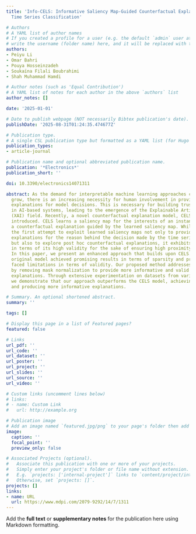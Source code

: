 ```yaml
---
title: 'Info-CELS: Informative Saliency Map-Guided Counterfactual Explanation for
  Time Series Classification'

# Authors
# A YAML list of author names
# If you created a profile for a user (e.g. the default `admin` user at `content/authors/admin/`), 
# write the username (folder name) here, and it will be replaced with their full name and linked to their profile.
authors:
- Peiyu Li
- Omar Bahri
- Pouya Hosseinzadeh
- Soukaïna Filali Boubrahimi
- Shah Muhammad Hamdi

# Author notes (such as 'Equal Contribution')
# A YAML list of notes for each author in the above `authors` list
author_notes: []

date: '2025-01-01'

# Date to publish webpage (NOT necessarily Bibtex publication's date).
publishDate: '2025-08-31T01:24:35.474677Z'

# Publication type.
# A single CSL publication type but formatted as a YAML list (for Hugo requirements).
publication_types:
- article-journal

# Publication name and optional abbreviated publication name.
publication: '*Electronics*'
publication_short: ''

doi: 10.3390/electronics14071311

abstract: As the demand for interpretable machine learning approaches continues to
  grow, there is an increasing necessity for human involvement in providing informative
  explanations for model decisions. This is necessary for building trust and transparency
  in AI-based systems, leading to the emergence of the Explainable Artificial Intelligence
  (XAI) field. Recently, a novel counterfactual explanation model, CELS, has been
  introduced. CELS learns a saliency map for the interests of an instance and generates
  a counterfactual explanation guided by the learned saliency map. While CELS represents
  the first attempt to exploit learned saliency maps not only to provide intuitive
  explanations for the reason behind the decision made by the time series classifier
  but also to explore post hoc counterfactual explanations, it exhibits limitations
  in terms of its high validity for the sake of ensuring high proximity and sparsity.
  In this paper, we present an enhanced approach that builds upon CELS. While the
  original model achieved promising results in terms of sparsity and proximity, it
  faced limitations in terms of validity. Our proposed method addresses this limitation
  by removing mask normalization to provide more informative and valid counterfactual
  explanations. Through extensive experimentation on datasets from various domains,
  we demonstrate that our approach outperforms the CELS model, achieving higher validity
  and producing more informative explanations.

# Summary. An optional shortened abstract.
summary: ''

tags: []

# Display this page in a list of Featured pages?
featured: false

# Links
url_pdf: ''
url_code: ''
url_dataset: ''
url_poster: ''
url_project: ''
url_slides: ''
url_source: ''
url_video: ''

# Custom links (uncomment lines below)
# links:
# - name: Custom Link
#   url: http://example.org

# Publication image
# Add an image named `featured.jpg/png` to your page's folder then add a caption below.
image:
  caption: ''
  focal_point: ''
  preview_only: false

# Associated Projects (optional).
#   Associate this publication with one or more of your projects.
#   Simply enter your project's folder or file name without extension.
#   E.g. `projects: ['internal-project']` links to `content/project/internal-project/index.md`.
#   Otherwise, set `projects: []`.
projects: []
links:
- name: URL
  url: https://www.mdpi.com/2079-9292/14/7/1311
---
```


Add the **full text** or **supplementary notes** for the publication here using Markdown formatting.
